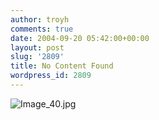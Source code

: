```yaml
---
author: troyh
comments: true
date: 2004-09-20 05:42:00+00:00
layout: post
slug: '2809'
title: No Content Found
wordpress_id: 2809
---
```


![Image_40.jpg](wp-photos/1637602025.jpeg)
